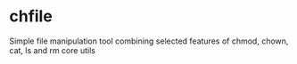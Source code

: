 # chfile
Simple file manipulation tool combining selected features of chmod, chown, cat, ls and rm core utils
